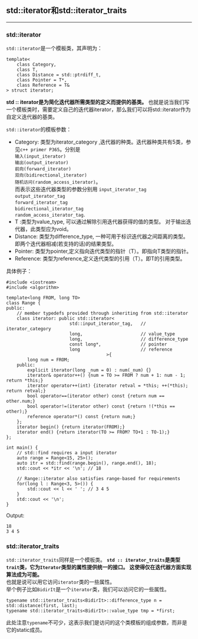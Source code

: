 ﻿## std::iterator和std::iterator_traits
------------------------------------------------
### std::iterator  
```std::iterator```是一个模板类，其声明为：  
```
template< 
    class Category,
    class T,
    class Distance = std::ptrdiff_t,
    class Pointer = T*,
    class Reference = T& 
> struct iterator;
```  
**std :: iterator是为简化迭代器所需类型的定义而提供的基类。**
也就是说当我们写一个模板类时，需要定义自己的迭代器iterator，那么我们可以将std::iterator作为自定义迭代器的基类。    

```std::iterator```的模板参数：   

-   Category: 类型为iterator_category ,迭代器的种类。迭代器种类共有5类，参见```c++ primer P365```。分别是  
```输入(input_iterator)```     
```输出(output_iterator)```   
```前向(forward_iterator)```   
```双向(bidirectional_iterator)```    
```随机访问(random_access_iterator)```。  
而表示这些迭代器类型的参数分别用  ```input_iterator_tag```    
```output_iterator_tag```     
```forward_iterator_tag```        
```bidirectional_iterator_tag```     
```random_access_iterator_tag```.
- T :类型为value_type, 可以通过解除引用迭代器获得的值的类型。 对于输出迭代器，此类型应为void。   
- Distance: 类型为difference_type, 一种可用于标识迭代器之间距离的类型。即两个迭代器相减(若支持的话)的结果类型。
- Pointer: 类型为pointer,定义指向迭代类型的指针（T）。即指向T类型的指针。
- Reference: 类型为reference,定义迭代类型的引用（T）。即T的引用类型。  

具体例子：
```
#include <iostream>
#include <algorithm>
 
template<long FROM, long TO>
class Range {
public:
    // member typedefs provided through inheriting from std::iterator
    class iterator: public std::iterator<
                        std::input_iterator_tag,   // iterator_category
                        long,                      // value_type
                        long,                      // difference_type
                        const long*,               // pointer
                        long                       // reference
                                      >{
        long num = FROM;
    public:
        explicit iterator(long _num = 0) : num(_num) {}
        iterator& operator++() {num = TO >= FROM ? num + 1: num - 1; return *this;}
        iterator operator++(int) {iterator retval = *this; ++(*this); return retval;}
        bool operator==(iterator other) const {return num == other.num;}
        bool operator!=(iterator other) const {return !(*this == other);}
        reference operator*() const {return num;}
    };
    iterator begin() {return iterator(FROM);}
    iterator end() {return iterator(TO >= FROM? TO+1 : TO-1);}
};
 
int main() {
    // std::find requires a input iterator
    auto range = Range<15, 25>();
    auto itr = std::find(range.begin(), range.end(), 18);
    std::cout << *itr << '\n'; // 18
 
    // Range::iterator also satisfies range-based for requirements
    for(long l : Range<3, 5>()) {
        std::cout << l << ' '; // 3 4 5
    }
    std::cout << '\n';
}
```  
Output: 
```
18
3 4 5
```  
 
### std::iterator_traits
```std::iterator_traits```同样是一个模板类。 
**```std :: iterator_traits```是类型```trait```类，它为```Iterator```类型的属性提供统一的接口。 这使得仅在迭代器方面实现算法成为可能。**  
也就是说可以用它访问```iterator```类的一些属性。  
举个例子比如```BidirIt```是一个```iterator```类，我们可以访问它的一些属性。  
```
typename std::iterator_traits<BidirIt>::difference_type n = std::distance(first, last);  
typename std::iterator_traits<BidirIt>::value_type tmp = *first;	
```  
此处注意```typename```不可少，这表示我们是访问的这个类模板的组成参数，而非是它的static成员。